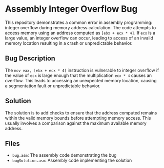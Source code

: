 # Assembly Integer Overflow Bug

This repository demonstrates a common error in assembly programming: integer overflow during memory address calculation. The code attempts to access memory using an address computed as `[ebx + ecx * 4]`. If `ecx` is a large value, an integer overflow can occur, leading to access of an invalid memory location resulting in a crash or unpredictable behavior.

## Bug Description
The `mov eax, [ebx + ecx * 4]` instruction is vulnerable to integer overflow if the value of `ecx` is large enough that the multiplication `ecx * 4` causes an overflow. This leads to accessing an unexpected memory location, causing a segmentation fault or unpredictable behavior.

## Solution
The solution is to add checks to ensure that the address computed remains within the valid memory bounds before attempting memory access. This usually involves a comparison against the maximum available memory address. 

## Files
- `bug.asm`: The assembly code demonstrating the bug
- `bugSolution.asm`: Assembly code implementing the solution